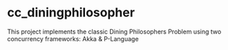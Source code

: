 # cc_diningphilosopher
This project implements the classic Dining Philosophers Problem using two concurrency frameworks: Akka &amp; P-Language
